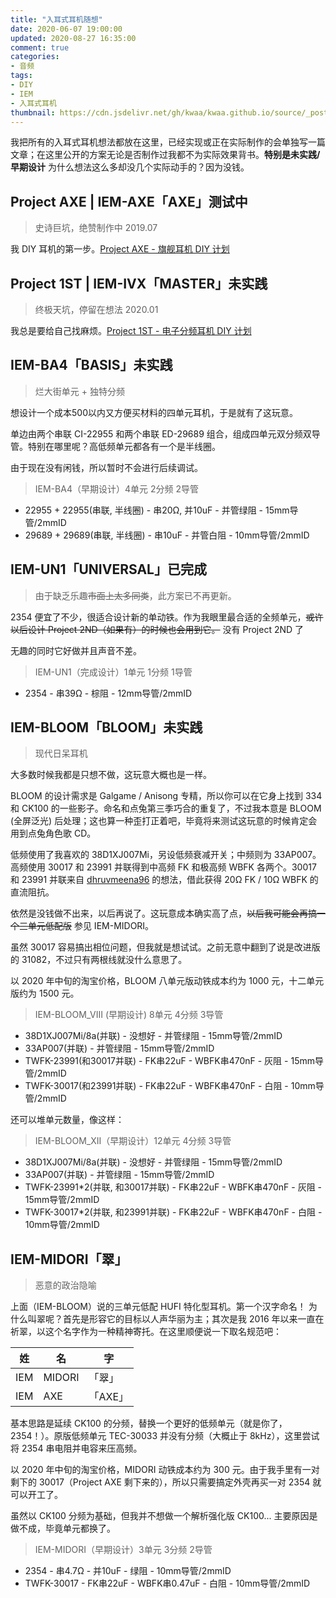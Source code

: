 ```yaml
---
title: "入耳式耳机随想"
date: 2020-06-07 19:00:00
updated: 2020-08-27 16:35:00
comment: true
categories:
- 音频
tags:
- DIY
- IEM
- 入耳式耳机
thumbnail: https://cdn.jsdelivr.net/gh/kwaa/kwaa.github.io/source/_posts/iem-idea/2nd.jpg
---
```


我把所有的入耳式耳机想法都放在这里，已经实现或正在实际制作的会单独写一篇文章；在这里公开的方案无论是否制作过我都不为实际效果背书。**特别是未实践/早期设计**
为什么想法这么多却没几个实际动手的？因为没钱。

<!-- more -->

## Project AXE | IEM-AXE「AXE」测试中

> 史诗巨坑，绝赞制作中 2019.07

我 DIY 耳机的第一步。[Project AXE - 旗舰耳机 DIY 计划](https://kwaa.dev/p/project-axe/)

## Project 1ST | IEM-IVX「MASTER」未实践

> 终极天坑，停留在想法 2020.01

我总是要给自己找麻烦。[Project 1ST - 电子分频耳机 DIY 计划](https://kwaa.dev/p/project-1st)

## IEM-BA4「BASIS」未实践

> 烂大街单元 + 独特分频

想设计一个成本500以内又方便买材料的四单元耳机，于是就有了这玩意。

单边由两个串联 CI-22955 和两个串联 ED-29689 组合，组成四单元双分频双导管。特别在哪里呢？高低频单元都各有一个是半线圈。

由于现在没有闲钱，所以暂时不会进行后续调试。

> IEM-BA4（早期设计）4单元 2分频 2导管

- 22955 + 22955(串联, 半线圈) - 串20Ω, 并10uF - 并管绿阻 - 15mm导管/2mmID
- 29689 + 29689(串联, 半线圈) - 串10uF - 并管白阻 - 10mm导管/2mmID

## IEM-UN1「UNIVERSAL」已完成

> 由于缺乏乐趣~~市面上太多同类~~，此方案已不再更新。

2354 便宜了不少，很适合设计新的单动铁。作为我眼里最合适的全频单元，~~或许以后设计 Project 2ND（如果有）的时候也会用到它。~~ 没有 Project 2ND 了

无趣的同时它好做并且声音不差。

> IEM-UN1（完成设计）1单元 1分频 1导管

- 2354 - 串39Ω - 棕阻 - 12mm导管/2mmID

## IEM-BLOOM「BLOOM」未实践

> 现代日呆耳机

大多数时候我都是只想不做，这玩意大概也是一样。

BLOOM 的设计需求是 Galgame / Anisong 专精，所以你可以在它身上找到 334 和 CK100 的一些影子。命名和点兔第三季巧合的重复了，不过我本意是 BLOOM (全屏泛光) 后处理；这也算一种歪打正着吧，毕竟将来测试这玩意的时候肯定会用到点兔角色歌 CD。

低频使用了我喜欢的 38D1XJ007Mi，另设低频衰减开关；中频则为 33AP007。高频使用 30017 和 23991 并联得到中高频 FK 和极高频 WBFK 各两个。30017 和 23991 并联来自 [dhruvmeena96](https://www.head-fi.org/threads/home-made-iems.430688/post-15081696) 的想法，借此获得 20Ω FK / 10Ω WBFK 的直流阻抗。

依然是没钱做不出来，以后再说了。这玩意成本确实高了点，~~以后我可能会再搞一个三单元低配版~~ 参见 IEM-MIDORI。

虽然 30017 容易搞出相位问题，但我就是想试试。之前无意中翻到了说是改进版的 31082，不过只有两根线就没什么意思了。

以 2020 年中旬的淘宝价格，BLOOM 八单元版动铁成本约为 1000 元，十二单元版约为 1500 元。

> IEM-BLOOM_VIII (早期设计) 8单元 4分频 3导管

- 38D1XJ007Mi/8a(并联) - 没想好 - 并管绿阻 - 15mm导管/2mmID
- 33AP007(并联) - 并管绿阻 - 15mm导管/2mmID
- TWFK-23991(和30017并联) - FK串22uF - WBFK串470nF - 灰阻 - 15mm导管/2mmID
- TWFK-30017(和23991并联) - FK串22uF - WBFK串470nF - 白阻 - 10mm导管/2mmID

还可以堆单元数量，像这样：

> IEM-BLOOM_XII（早期设计）12单元 4分频 3导管

- 38D1XJ007Mi/8a(并联) - 没想好 - 并管绿阻 - 15mm导管/2mmID
- 33AP007(并联) - 并管绿阻 - 15mm导管/2mmID
- TWFK-23991*2(并联, 和30017并联) - FK串22uF - WBFK串470nF - 灰阻 - 15mm导管/2mmID
- TWFK-30017*2(并联, 和23991并联) - FK串22uF - WBFK串470nF - 白阻 - 10mm导管/2mmID

## IEM-MIDORI「翠」

> 恶意的政治隐喻

上面（IEM-BLOOM）说的三单元低配 HUFI 特化型耳机。第一个汉字命名！
为什么叫翠呢？首先是形容它的目标以人声华丽为主；其次是我 2016 年以来一直在祈翠，以这个名字作为一种精神寄托。在这里顺便说一下取名规范吧：

| 姓 | 名 | 字 |
| - | - | - |
| IEM | MIDORI | 「翠」 |
| IEM | AXE | 「AXE」 |

基本思路是延续 CK100 的分频，替换一个更好的低频单元（就是你了，2354！）。原版低频单元 TEC-30033 并没有分频（大概止于 8kHz），这里尝试将 2354 串电阻并电容来压高频。

以 2020 年中旬的淘宝价格，MIDORI 动铁成本约为 300 元。由于我手里有一对剩下的 30017（Project AXE 剩下来的），所以只需要搞定外壳再买一对 2354 就可以开工了。

虽然以 CK100 分频为基础，但我并不想做一个解析强化版 CK100... 主要原因是做不成，毕竟单元都换了。

> IEM-MIDORI（早期设计）3单元 3分频 2导管

- 2354 - 串4.7Ω - 并10uF - 绿阻 - 10mm导管/2mmID
- TWFK-30017 - FK串22uF - WBFK串0.47uF - 白阻 - 10mm导管/2mmID
